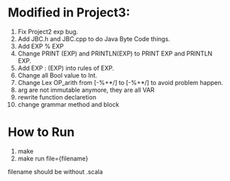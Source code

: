 # Modified in Project3: 

1. Fix Project2 exp bug.
2. Add JBC.h and JBC.cpp to do Java Byte Code things.
3. Add EXP % EXP
4. Change PRINT (EXP) and PRINTLN(EXP) to PRINT EXP and PRINTLN EXP.
5. Add EXP : (EXP) into rules of EXP.
6. Change all Bool value to Int.
7. Change Lex OP_arith from [-%+*/] to [\-\%\+\*\/] to avoid problem happen.
8. arg are not immutable anymore, they are all VAR
9. rewrite function declaretion
10. change grammar method and block

# How to Run

1. make
2. make run file={filename}

filename should be without .scala
